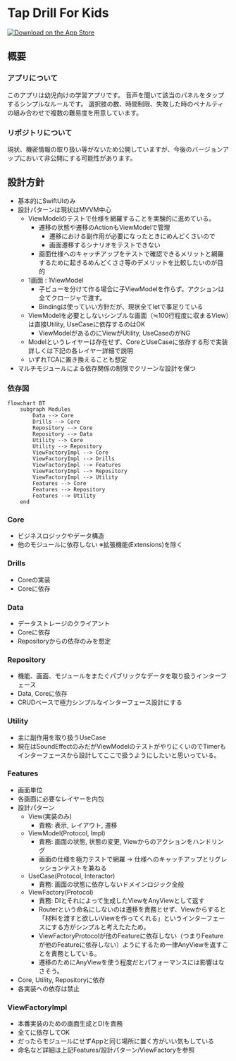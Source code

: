 # Tap Drill For Kids
[![Download on the App Store](https://img.shields.io/itunes/v/6446287306.svg?color=green&label=Download%20on%20the%20App%20Store&logo=apple&logoColor=white)](https://apps.apple.com/us/app/tap-drill-for-kids/id6446287306)

## 概要
### アプリについて
このアプリは幼児向けの学習アプリです。
音声を聞いて該当のパネルをタップするシンプルなルールです。
選択肢の数、時間制限、失敗した時のペナルティの組み合わせで複数の難易度を用意しています。

### リポジトリについて
現状、機密情報の取り扱い等がないため公開していますが、今後のバージョンアップにおいて非公開にする可能性があります。

## 設計方針
- 基本的にSwiftUIのみ
- 設計パターンは現状はMVVM中心
  - ViewModelのテストで仕様を網羅することを実験的に進めている。
    - 遷移の状態や遷移のActionもViewModelで管理
      - 遷移における副作用が必要になったときにめんどくさいので
      - 画面遷移するシナリオをテストできない
    - 画面仕様へのキャッチアップをテストで確認できるメリットと網羅するために起きるめんどくささ等のデメリットを比較したいのが目的
  - 1画面 : 1ViewModel
    - 子ビューを分けて作る場合に子ViewModelを作らず。アクションは全てクロージャで渡す。
    - Bindingは使っていい方針だが、現状全てletで事足りている
  - ViewModelを必要としないシンプルな画面（≒100行程度に収まるView）は直接Utility, UseCaseに依存するのはOK
    - ViewModelがあるのにViewがUtility, UseCaseのがNG
  - Modelというレイヤーは存在せず、CoreとUseCaseに依存する形で実装
    詳しくは下記の各レイヤー詳細で説明
  - いずれTCAに置き換えることも想定
- マルチモジュールによる依存関係の制限でクリーンな設計を保つ

### 依存図

```mermaid
flowchart BT
    subgraph Modules
        Data --> Core
        Drills --> Core
        Repository --> Core
        Repository --> Data
        Utility --> Core
        Utility --> Repository
        ViewFactoryImpl --> Core
        ViewFactoryImpl --> Drills
        ViewFactoryImpl --> Features
        ViewFactoryImpl --> Repository
        ViewFactoryImpl --> Utility
        Features --> Core
        Features --> Repository
        Features --> Utility
    end
```

### Core
- ビジネスロジックやデータ構造
- 他のモジュールに依存しない ※拡張機能(Extensions)を除く

### Drills
- Coreの実装
- Coreに依存

### Data
- データストレージのクライアント
- Coreに依存
- Repositoryからの依存のみを想定

### Repository
- 機能、画面、モジュールをまたぐパブリックなデータを取り扱うインターフェース
- Data, Coreに依存
- CRUDベースで極力シンプルなインターフェース設計にする

### Utility
- 主に副作用を取り扱うUseCase
- 現在はSoundEffectのみだがViewModelのテストがやりにくいのでTimerもインターフェースから設計してここで扱うようにしたいと思いっている。

### Features
- 画面単位
- 各画面に必要なレイヤーを内包
- 設計パターン
  - View(実装のみ)
    - 責務: 表示, レイアウト, 遷移
  - ViewModel(Protocol, Impl)
    - 責務: 画面の状態, 状態の変更, Viewからのアクションをハンドリング 
    - 画面の仕様を極力テストで網羅
      → 仕様へのキャッチアップとリグレッションテストを兼ねる
  - UseCase(Protocol, Interactor)
    - 責務: 画面の状態に依存しないドメインロジック全般
  - ViewFactory(Protocol)
    - 責務: DIとそれによって生成したViewをAnyViewとして返す
    - Routerという命名にしないのは遷移を責務とせず、Viewからすると「材料を渡すと欲しいViewを作ってくれる」というインターフェースにする方がシンプルと考えたたため。
    - ViewFactoryProtocolが他のFeatureに依存しない（つまりFeatureが他のFeatureに依存しない）ようにするため一律AnyViewを返すことを責務としている。
    - 遷移のためにAnyViewを使う程度だとパフォーマンスには影響はなさそう。
- Core, Utility, Repositoryに依存
- 各実装への依存は禁止

### ViewFactoryImpl
- 本番実装のための画面生成とDIを責務
- 全てに依存してOK
- だったらモジュールにせずAppと同じ場所に置く方がいい気もしている
- 命名など詳細は上記Features/設計パターン/ViewFactoryを参照
